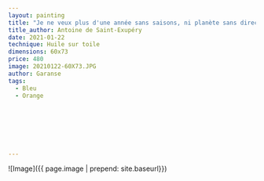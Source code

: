 ```yaml
---
layout: painting
title: "Je ne veux plus d'une année sans saisons, ni planète sans direction où l'on ne s'approche i ne s'éloigne plus de rien."                       
title_author: Antoine de Saint-Exupéry                                              
date: 2021-01-22 
technique: Huile sur toile 
dimensions: 60x73
price: 480
image: 20210122-60X73.JPG
author: Garanse
tags:
  - Bleu
  - Orange
  
  
  
  
  
  
  
---
```

![Image]({{ page.image | prepend: site.baseurl}})

